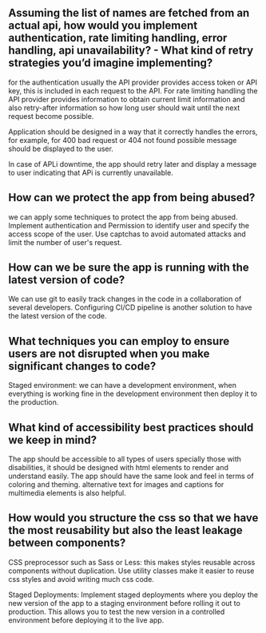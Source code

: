 ## Assuming the list of names are fetched from an actual api, how would you implement authentication, rate limiting handling, error handling, api unavailability? - What kind of retry strategies you’d imagine implementing?

for the authentication usually the API provider provides access token or API key, this is included in each request to the API.
For rate limiting handling the API provider provides information to obtain current limit information and also retry-after information so how long user should wait until the next request become possible.

Application should be designed in a way that it correctly handles the errors, for example, for 400 bad request or 404 not found possible message should be displayed to the user.

In case of APLi downtime, the app should retry later and display a message to user indicating that APi is currently unavailable.

## How can we protect the app from being abused?

we can apply some techniques to protect the app from being abused. Implement authentication and Permission to identify user and specify the access scope of the user. Use captchas to avoid automated attacks and limit the number of user's request.

## How can we be sure the app is running with the latest version of code?

We can use git to easily track changes in the code in a collaboration of several developers.
Configuring CI/CD pipeline is another solution to have the latest version of the code.

## What techniques you can employ to ensure users are not disrupted when you make significant changes to code?
Staged environment: we can have a development environment, when everything is working fine in the development environment then deploy it to the production.


## What kind of accessibility best practices should we keep in mind?

The app should be accessible to all types of users specially those with disabilities, it should be designed with html elements to render and understand easily. The app should have the same look and feel in terms of coloring and theming. alternative text for images and captions for multimedia elements is also helpful.

## How would you structure the css so that we have the most reusability but also the least leakage between components?

CSS preprocessor such as Sass or Less: this makes styles reusable across components without duplication.
Use utility classes make it easier to reuse css styles and avoid writing much css code.





















Staged Deployments: Implement staged deployments where you deploy the new version of the app to a staging environment before rolling it out to production. This allows you to test the new version in a controlled environment before deploying it to the live app.